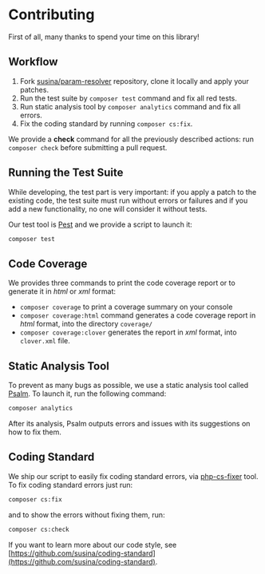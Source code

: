 # Contributing

First of all, many thanks to spend your time on this library!

## Workflow

1. Fork [susina/param-resolver](https://github.com/susina/param-resolver) repository, clone it locally and apply your patches.
2. Run the test suite by `composer test` command and fix all red tests.
3. Run static analysis tool by `composer analytics` command and fix all errors.
4. Fix the coding standard by running `composer cs:fix`.

We provide a __check__ command for all the previously described actions: run `composer check` before submitting a pull request.

## Running the Test Suite

While developing, the test part is very important: if you apply a patch to the existing code, the test suite must run without errors or failures and if you add a new functionality, no one will consider it without tests.

Our test tool is [Pest](https://pestphp.com/) and we provide a script to launch it:

```bash
composer test
```

## Code Coverage

We provides three commands to print the code coverage report or to generate it in _html_ or _xml_ format:

-  `composer coverage` to print a coverage summary on your console
-  `composer coverage:html` command generates a code coverage report in _html_ format, into the directory `coverage/`
-  `composer coverage:clover` generates the report in _xml_ format, into `clover.xml` file.


## Static Analysis Tool

To prevent as many bugs as possible, we use a static analysis tool called [Psalm](https://psalm.dev/).
To launch it, run the following command:

```bash
composer analytics
```

After its analysis, Psalm outputs errors and issues with its suggestions on how to fix them.


## Coding Standard

We ship our script to easily fix coding standard errors, via [php-cs-fixer](https://cs.symfony.com/) tool.
To fix coding standard errors just run:

```bash
composer cs:fix
```

and to show the errors without fixing them, run:

```bash
composer cs:check
```

If you want to learn more about our code style, see [https://github.com/susina/coding-standard](https://github.com/susina/coding-standard).
